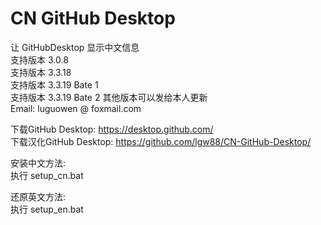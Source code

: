 # CN GitHub Desktop
 让 GitHubDesktop 显示中文信息  
支持版本 3.0.8  
支持版本 3.3.18  
支持版本 3.3.19 Bate 1  
支持版本 3.3.19 Bate 2
其他版本可以发给本人更新  
Email: luguowen @ foxmail.com

下载GitHub Desktop:  https://desktop.github.com/  
下载汉化GitHub Desktop: https://github.com/lgw88/CN-GitHub-Desktop/

安装中文方法:  
执行 setup_cn.bat

还原英文方法:  
执行 setup_en.bat
